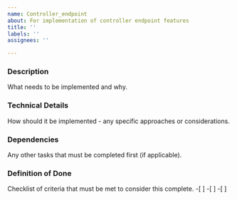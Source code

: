 ```yaml
---
name: Controller_endpoint
about: For implementation of controller endpoint features
title: ''
labels: ''
assignees: ''

---
```


### Description
What needs to be implemented and why.

### Technical Details
How should it be implemented -  any specific approaches or considerations.

### Dependencies
Any other tasks that must be completed first (if applicable).

### Definition of Done
Checklist of criteria that must be met to consider this complete.
-[ ]
-[ ]
-[ ]
